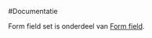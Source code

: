 #Documentatie

Form field set is onderdeel van [Form field](https://www.nldesignsystem.nl/form-field).
